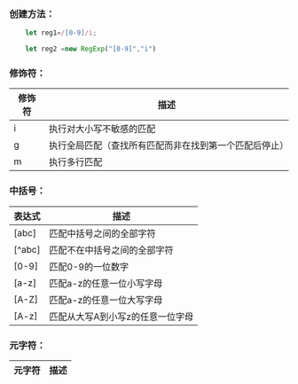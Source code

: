### 创建方法：

```javascript
    let reg1=/[0-9]/i;

    let reg2 =new RegExp("[0-9]","i")
```

### 修饰符：

修饰符|描述
--|--
i|执行对大小写不敏感的匹配
g|执行全局匹配（查找所有匹配而非在找到第一个匹配后停止）
m|执行多行匹配

### 中括号：

表达式|描述
--|--
[abc]|匹配中括号之间的全部字符
[^abc]|匹配不在中括号之间的全部字符
[0-9]|匹配0-9的一位数字
[a-z]|匹配a-z的任意一位小写字母
[A-Z]|匹配a-z的任意一位大写字母
[A-z]|匹配从大写A到小写z的任意一位字母


### 元字符：

元字符|描述
--|--

